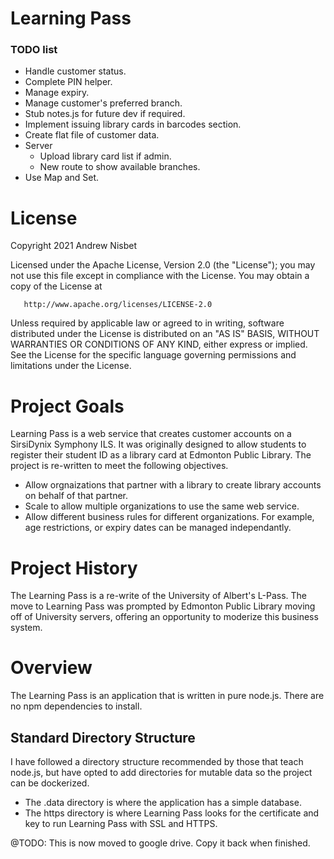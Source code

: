 # Learning Pass

### TODO list
* Handle customer status.
* Complete PIN helper.
* Manage expiry.
* Manage customer's preferred branch.
* Stub notes.js for future dev if required.
* Implement issuing library cards in barcodes section.
* Create flat file of customer data.
* Server
    * Upload library card list if admin.
    * New route to show available branches.
* Use Map and Set.

# License
Copyright 2021 Andrew Nisbet

   Licensed under the Apache License, Version 2.0 (the "License");
   you may not use this file except in compliance with the License.
   You may obtain a copy of the License at

       http://www.apache.org/licenses/LICENSE-2.0

   Unless required by applicable law or agreed to in writing, software
   distributed under the License is distributed on an "AS IS" BASIS,
   WITHOUT WARRANTIES OR CONDITIONS OF ANY KIND, either express or implied.
   See the License for the specific language governing permissions and
   limitations under the License.

# Project Goals
Learning Pass is a web service that creates customer accounts on a SirsiDynix Symphony ILS. It was originally designed to allow students to register their student ID as a library card at Edmonton Public Library. The project is re-written to meet the following objectives.
* Allow orgnaizations that partner with a library to create library accounts on behalf of that partner.
* Scale to allow multiple organizations to use the same web service.
* Allow different business rules for different organizations. For example, age restrictions, or expiry dates can be managed independantly. 

# Project History
The Learning Pass is a re-write of the University of Albert's L-Pass. The move to Learning Pass was prompted by Edmonton Public Library moving off of University servers, offering an opportunity to moderize this business system.

# Overview
The Learning Pass is an application that is written in pure node.js. There are no npm dependencies to install.

## Standard Directory Structure
I have followed a directory structure recommended by those that teach node.js, but have opted to add directories for mutable data so the project can be dockerized.

* The .data directory is where the application has a simple database.
* The https directory is where Learning Pass looks for the certificate and key to run Learning Pass with SSL and HTTPS.

@TODO: This is now moved to google drive. Copy it back when finished.
 
